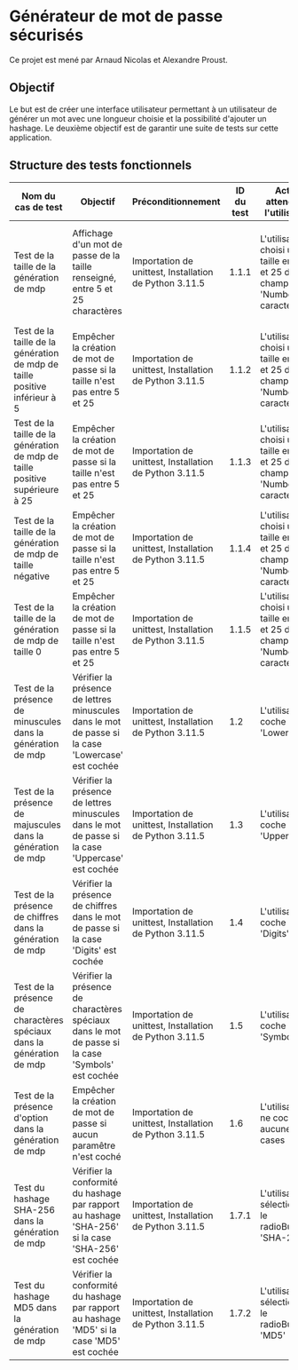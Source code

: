 # Générateur de mot de passe sécurisés
Ce projet est mené par Arnaud Nicolas et Alexandre Proust.

## Objectif
Le but est de créer une interface utilisateur permettant à un utilisateur de générer un mot avec une longueur choisie et la possibilité d'ajouter un hashage.
Le deuxième objectif est de garantir une suite de tests sur cette application.

## Structure des tests fonctionnels
| Nom du cas de test | Objectif | Préconditionnement | ID du test | Action attendu de l'utilisateur | Action du système attendue | Données de test | Critère de réussite | Statut du test |
|-------|--------|-------|--------|-------|--------|-------|--------|--------|
| Test de la taille de la génération de mdp | Affichage d'un mot de passe de la taille renseigné, entre 5 et 25 charactères | Importation de unittest, Installation de Python 3.11.5 | 1.1.1 | L'utilisateur choisi une taille entre 5 et 25 dans le champ: 'Number of caracters' | Le textField en bas de page montre un mot de passe avec le nombre exacte de charactère renseigné | N/A | Un mot de passe est généré et affiché de la taille exacte renseigné par l'utilisateur | OK |
| Test de la taille de la génération de mdp de taille positive inférieur à 5 | Empêcher la création de mot de passe si la taille n'est pas entre 5 et 25 | Importation de unittest, Installation de Python 3.11.5 | 1.1.2 | L'utilisateur choisi une taille entre 5 et 25 dans le champ: 'Number of caracters' | Le mot de passe généré est 'error', et est instantanément vidé | N/A | Un message d'erreur est affiché | OK |
| Test de la taille de la génération de mdp de taille positive supérieure à 25 | Empêcher la création de mot de passe si la taille n'est pas entre 5 et 25 | Importation de unittest, Installation de Python 3.11.5 | 1.1.3 | L'utilisateur choisi une taille entre 5 et 25 dans le champ: 'Number of caracters' | Le mot de passe généré est 'error', et est instantanément vidé | N/A | Un message d'erreur est affiché | OK |
| Test de la taille de la génération de mdp de taille négative | Empêcher la création de mot de passe si la taille n'est pas entre 5 et 25 | Importation de unittest, Installation de Python 3.11.5 | 1.1.4 | L'utilisateur choisi une taille entre 5 et 25 dans le champ: 'Number of caracters' | Le mot de passe généré est 'error', et est instantanément vidé | N/A | Un message d'erreur est affiché | OK |
| Test de la taille de la génération de mdp de taille 0 | Empêcher la création de mot de passe si la taille n'est pas entre 5 et 25 | Importation de unittest, Installation de Python 3.11.5 | 1.1.5 | L'utilisateur choisi une taille entre 5 et 25 dans le champ: 'Number of caractertexts' | Le mot de passe généré est 'error', et est instantanément vidé | N/A | Un message d'erreur est affiché | OK |
| Test de la présence de minuscules dans la génération de mdp | Vérifier la présence de lettres minuscules dans le mot de passe si la case 'Lowercase' est cochée | Importation de unittest, Installation de Python 3.11.5 | 1.2 | L'utilisateur coche la case 'Lowercase' | Le textField en bas de page montre un mot de passe avec au moins une lettre minuscule | N/A | Un mot de passe contenant des lettres minuscules est généré | OK |
| Test de la présence de majuscules dans la génération de mdp | Vérifier la présence de lettres minuscules dans le mot de passe si la case 'Uppercase' est cochée | Importation de unittest, Installation de Python 3.11.5 | 1.3 | L'utilisateur coche la case 'Uppercase' | Le textField en bas de page montre un mot de passe avec au moins une lettre majuscule | N/A | Un mot de passe contenant des lettres majuscules est généré | OK |
| Test de la présence de chiffres dans la génération de mdp | Vérifier la présence de chiffres dans le mot de passe si la case 'Digits' est cochée | Importation de unittest, Installation de Python 3.11.5 | 1.4 | L'utilisateur coche la case 'Digits' | Le textField en bas de page montre un mot de passe avec au moins un chiffre | N/A | Un mot de passe contenant des chiffres est généré | OK |
| Test de la présence de charactères spéciaux dans la génération de mdp | Vérifier la présence de charactères spéciaux dans le mot de passe si la case 'Symbols' est cochée | Importation de unittest, Installation de Python 3.11.5 | 1.5 | L'utilisateur coche la case 'Symbols' | Le textField en bas de page montre un mot de passe avec au moins un symbole | N/A | Un mot de passe contenant des charactères spéciaux est généré | OK |
| Test de la présence d'option dans la génération de mdp | Empêcher la création de mot de passe si aucun paramêtre n'est coché | Importation de unittest, Installation de Python 3.11.5 | 1.6 | L'utilisateur ne coche aucune cases | Le systeme empeche la création  du mot de passe | N/A | Un message d'erreur est affiché | OK |
| Test du hashage SHA-256 dans la génération de mdp | Vérifier la conformité du hashage par rapport au hashage 'SHA-256' si la case 'SHA-256' est cochée | Importation de unittest, Installation de Python 3.11.5 | 1.7.1 | L'utilisateur sélectionne le radioButton 'SHA-256' | Le textField en bas de page montre un mot de passe hashé respectant le protocole 'SHA-256' | N/A | Un mot de passe hashé conforme au format 'SHA-256' est généré | OK |
| Test du hashage MD5 dans la génération de mdp | Vérifier la conformité du hashage par rapport au hashage 'MD5' si la case 'MD5' est cochée | Importation de unittest, Installation de Python 3.11.5 | 1.7.2 | L'utilisateur sélectionne le radioButton 'MD5' | Le textField en bas de page montre un mot de passe hashé respectant le protocole 'MD5' | N/A | Un mot de passe hashé conforme au format 'MD5' est généré | OK |
